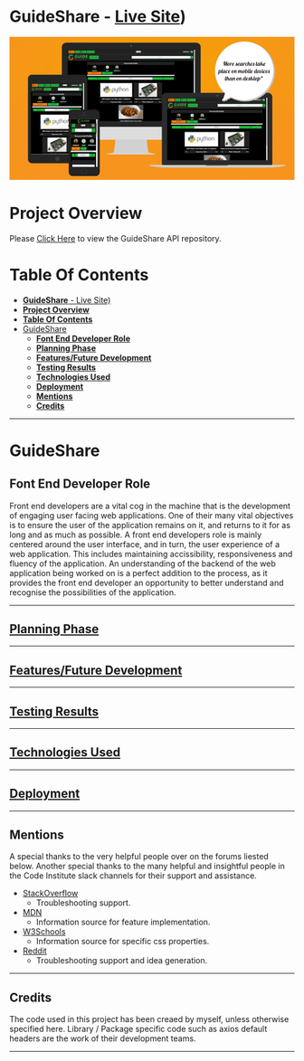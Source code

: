 # **GuideShare** - [Live Site](https://guideshare-live.herokuapp.com/))

![GuideShare](/docs/images/am-i-response.png)

# **Project Overview**

Please [Click Here](https://github.com/lukebinmore/guideshare-api) to view the GuideShare API repository.

# **Table Of Contents**
- [**GuideShare** - Live Site)](#guideshare---live-site)
- [**Project Overview**](#project-overview)
- [**Table Of Contents**](#table-of-contents)
- [GuideShare](#guideshare)
  - [**Font End Developer Role**](#font-end-developer-role)
  - [**Planning Phase**](#planning-phase)
  - [**Features/Future Development**](#featuresfuture-development)
  - [**Testing Results**](#testing-results)
  - [**Technologies Used**](#technologies-used)
  - [**Deployment**](#deployment)
  - [**Mentions**](#mentions)
  - [**Credits**](#credits)

***

# GuideShare

## **Font End Developer Role**

Front end developers are a vital cog in the machine that is the development of engaging user facing web applications. One of their many vital objectives is to ensure the user of the application remains on it, and returns to it for as long and as much as possible. A front end developers role is mainly centered around the user interface, and in turn, the user experience of a web application. This includes maintaining accissibility, responsiveness and fluency of the application. An understanding of the backend of the web application being worked on is a perfect addition to the process, as it provides the front end developer an opportunity to better understand and recognise the possibilities of the application.

***

## [**Planning Phase**](/docs/PLANNING.md)

***

## [**Features/Future Development**](/docs/FEATURES.md)

***

## [**Testing Results**](/docs/TESTING.md)

***

## [**Technologies Used**](/docs/TECHNOLOGIES.md)

***

## [**Deployment**](/docs/DEPLOYMENT.md)

***

## **Mentions**

A special thanks to the very helpful people over on the forums liested below. Another special thanks to the many helpful and insightful people in the Code Institute slack channels for their support and assistance.

 - [StackOverflow](https://stackoverflow.com/)
   - Troubleshooting support.
 - [MDN](https://developer.mozilla.org/en-US/)
   - Information source for feature implementation.
 - [W3Schools](https://www.w3schools.com/)
   - Information source for specific css properties.
 - [Reddit](https://www.reddit.com/)
   - Troubleshooting support and idea generation.

***

## **Credits**

The code used in this project has been creaed by myself, unless otherwise specified here. Library / Package specific code such as axios default headers are the work of their development teams.

***
